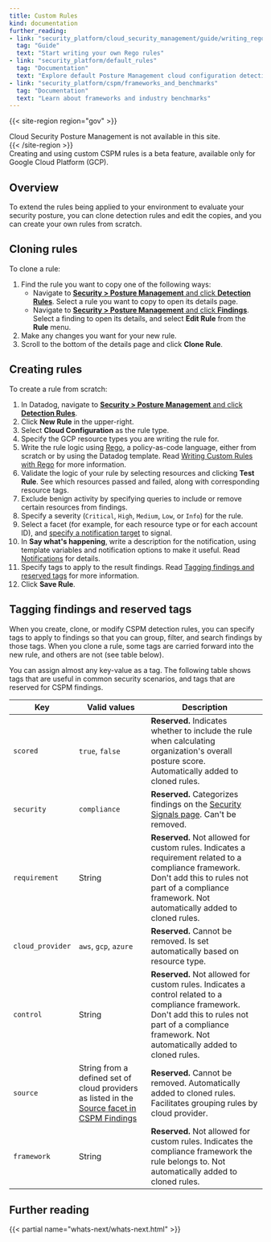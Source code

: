 ```yaml
---
title: Custom Rules
kind: documentation
further_reading:
- link: "security_platform/cloud_security_management/guide/writing_rego_rules"
  tag: "Guide"
  text: "Start writing your own Rego rules"
- link: "security_platform/default_rules"
  tag: "Documentation"
  text: "Explore default Posture Management cloud configuration detection rules"
- link: "security_platform/cspm/frameworks_and_benchmarks"
  tag: "Documentation"
  text: "Learn about frameworks and industry benchmarks"
---
```


{{< site-region region="gov" >}}
<div class="alert alert-warning">
Cloud Security Posture Management is not available in this site.
</div>
{{< /site-region >}}

<div class="alert alert-info">Creating and using custom CSPM rules is a beta feature, available only for Google Cloud Platform (GCP).</div>

## Overview

To extend the rules being applied to your environment to evaluate your security posture, you can clone detection rules and edit the copies, and you can create your own rules from scratch. 

## Cloning rules

To clone a rule:

1. Find the rule you want to copy one of the following ways:
   - Navigate to [**Security > Posture Management** and click **Detection Rules**][1]. Select a rule you want to copy to open its details page. 
   - Navigate to [**Security > Posture Management** and click **Findings**][2]. Select a finding to open its details, and select **Edit Rule** from the **Rule** menu.
2. Make any changes you want for your new rule.
3. Scroll to the bottom of the details page and click **Clone Rule**.

## Creating rules

To create a rule from scratch:

1. In Datadog, navigate to [**Security > Posture Management** and click **Detection Rules**][1].
2. Click **New Rule** in the upper-right.
3. Select **Cloud Configuration** as the rule type.
4. Specify the GCP resource types you are writing the rule for.
5. Write the rule logic using [Rego][3], a policy-as-code language, either from scratch or by using the Datadog template. Read [Writing Custom Rules with Rego][4] for more information.
6. Validate the logic of your rule by selecting resources and clicking **Test Rule**. See which resources passed and failed, along with corresponding resource tags.
7. Exclude benign activity by specifying queries to include or remove certain resources from findings.
8. Specify a severity (`Critical`, `High`, `Medium`, `Low`, or `Info`) for the rule.
9. Select a facet (for example, for each resource type or for each account ID), and [specify a notification target][5] to signal.
10. In **Say what's happening**, write a description for the notification, using template variables and notification options to make it useful. Read [Notifications][6] for details.
11. Specify tags to apply to the result findings. Read [Tagging findings and reserved tags](#tagging-findings-and-reserved-tags) for more information.
12. Click **Save Rule**.

## Tagging findings and reserved tags

When you create, clone, or modify CSPM detection rules, you can specify tags to apply to findings so that you can group, filter, and search findings by those tags. When you clone a rule, some tags are carried forward into the new rule, and others are not (see table below). 

You can assign almost any key-value as a tag. The following table shows tags that are useful in common security scenarios, and tags that are reserved for CSPM findings.

| Key     | Valid values    | Description | 
| ------  | --------------- | ----------- |
| `scored` | `true`, `false` | **Reserved.** Indicates whether to include the rule when calculating organization's overall posture score. Automatically added to cloned rules. |
| `security` | `compliance` | **Reserved.** Categorizes findings on the [Security Signals page][7]. Can't be removed. |
| `requirement` | String | **Reserved.** Not allowed for custom rules. Indicates a requirement related to a compliance framework. Don't add this to rules not part of a compliance framework. Not automatically added to cloned rules. |
| `cloud_provider` | `aws`, `gcp`, `azure` | **Reserved.** Cannot be removed. Is set automatically based on resource type.  |
| `control` | String | **Reserved.** Not allowed for custom rules. Indicates a control related to a compliance framework. Don't add this to rules not part of a compliance framework. Not automatically added to cloned rules. |
| `source` | String from a defined set of cloud providers as listed in the [Source facet in CSPM Findings][2] | **Reserved.** Cannot be removed. Automatically added to cloned rules. Facilitates grouping rules by cloud provider. |
| `framework` | String | **Reserved.** Not allowed for custom rules. Indicates the compliance framework the rule belongs to. Not automatically added to cloned rules. |


## Further reading

{{< partial name="whats-next/whats-next.html" >}}

[1]: https://app.datadoghq.com/security/configuration/rules?query=type%3A%28cloud_configuration%20OR%20infrastructure_configuration%29&all=false&product=cspm&sort=rule_name
[2]: https://app.datadoghq.com/security/compliance
[3]: https://www.openpolicyagent.org/docs/latest/
[4]: /security_platform/cloud_security_management/guide/writing_rego_rules/
[5]: /security_platform/cspm/frameworks_and_benchmarks/#set-notification-targets-for-detection-rules
[6]: /security_platform/notifications/
[7]: https://app.datadoghq.com/security/
